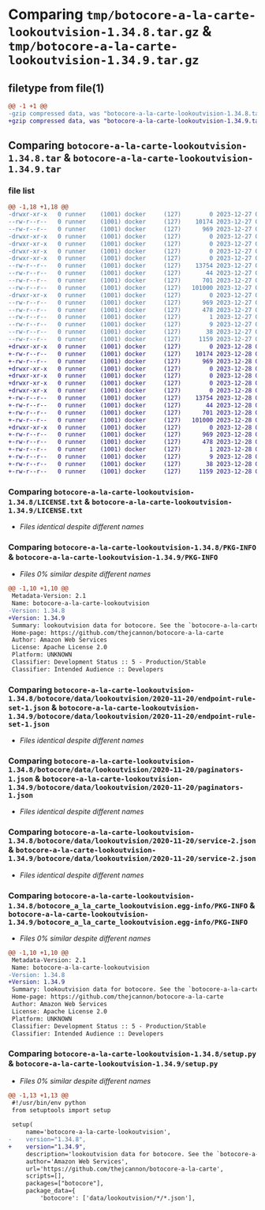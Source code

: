 # Comparing `tmp/botocore-a-la-carte-lookoutvision-1.34.8.tar.gz` & `tmp/botocore-a-la-carte-lookoutvision-1.34.9.tar.gz`

## filetype from file(1)

```diff
@@ -1 +1 @@
-gzip compressed data, was "botocore-a-la-carte-lookoutvision-1.34.8.tar", last modified: Wed Dec 27 01:06:54 2023, max compression
+gzip compressed data, was "botocore-a-la-carte-lookoutvision-1.34.9.tar", last modified: Thu Dec 28 01:06:56 2023, max compression
```

## Comparing `botocore-a-la-carte-lookoutvision-1.34.8.tar` & `botocore-a-la-carte-lookoutvision-1.34.9.tar`

### file list

```diff
@@ -1,18 +1,18 @@
-drwxr-xr-x   0 runner    (1001) docker     (127)        0 2023-12-27 01:06:54.951346 botocore-a-la-carte-lookoutvision-1.34.8/
--rw-r--r--   0 runner    (1001) docker     (127)    10174 2023-12-27 01:06:54.000000 botocore-a-la-carte-lookoutvision-1.34.8/LICENSE.txt
--rw-r--r--   0 runner    (1001) docker     (127)      969 2023-12-27 01:06:54.951346 botocore-a-la-carte-lookoutvision-1.34.8/PKG-INFO
-drwxr-xr-x   0 runner    (1001) docker     (127)        0 2023-12-27 01:06:54.951346 botocore-a-la-carte-lookoutvision-1.34.8/botocore/
-drwxr-xr-x   0 runner    (1001) docker     (127)        0 2023-12-27 01:06:54.951346 botocore-a-la-carte-lookoutvision-1.34.8/botocore/data/
-drwxr-xr-x   0 runner    (1001) docker     (127)        0 2023-12-27 01:06:54.951346 botocore-a-la-carte-lookoutvision-1.34.8/botocore/data/lookoutvision/
-drwxr-xr-x   0 runner    (1001) docker     (127)        0 2023-12-27 01:06:54.951346 botocore-a-la-carte-lookoutvision-1.34.8/botocore/data/lookoutvision/2020-11-20/
--rw-r--r--   0 runner    (1001) docker     (127)    13754 2023-12-27 01:06:29.000000 botocore-a-la-carte-lookoutvision-1.34.8/botocore/data/lookoutvision/2020-11-20/endpoint-rule-set-1.json
--rw-r--r--   0 runner    (1001) docker     (127)       44 2023-12-27 01:06:29.000000 botocore-a-la-carte-lookoutvision-1.34.8/botocore/data/lookoutvision/2020-11-20/examples-1.json
--rw-r--r--   0 runner    (1001) docker     (127)      701 2023-12-27 01:06:29.000000 botocore-a-la-carte-lookoutvision-1.34.8/botocore/data/lookoutvision/2020-11-20/paginators-1.json
--rw-r--r--   0 runner    (1001) docker     (127)   101000 2023-12-27 01:06:29.000000 botocore-a-la-carte-lookoutvision-1.34.8/botocore/data/lookoutvision/2020-11-20/service-2.json
-drwxr-xr-x   0 runner    (1001) docker     (127)        0 2023-12-27 01:06:54.951346 botocore-a-la-carte-lookoutvision-1.34.8/botocore_a_la_carte_lookoutvision.egg-info/
--rw-r--r--   0 runner    (1001) docker     (127)      969 2023-12-27 01:06:54.000000 botocore-a-la-carte-lookoutvision-1.34.8/botocore_a_la_carte_lookoutvision.egg-info/PKG-INFO
--rw-r--r--   0 runner    (1001) docker     (127)      478 2023-12-27 01:06:54.000000 botocore-a-la-carte-lookoutvision-1.34.8/botocore_a_la_carte_lookoutvision.egg-info/SOURCES.txt
--rw-r--r--   0 runner    (1001) docker     (127)        1 2023-12-27 01:06:54.000000 botocore-a-la-carte-lookoutvision-1.34.8/botocore_a_la_carte_lookoutvision.egg-info/dependency_links.txt
--rw-r--r--   0 runner    (1001) docker     (127)        9 2023-12-27 01:06:54.000000 botocore-a-la-carte-lookoutvision-1.34.8/botocore_a_la_carte_lookoutvision.egg-info/top_level.txt
--rw-r--r--   0 runner    (1001) docker     (127)       38 2023-12-27 01:06:54.951346 botocore-a-la-carte-lookoutvision-1.34.8/setup.cfg
--rw-r--r--   0 runner    (1001) docker     (127)     1159 2023-12-27 01:06:54.000000 botocore-a-la-carte-lookoutvision-1.34.8/setup.py
+drwxr-xr-x   0 runner    (1001) docker     (127)        0 2023-12-28 01:06:56.550396 botocore-a-la-carte-lookoutvision-1.34.9/
+-rw-r--r--   0 runner    (1001) docker     (127)    10174 2023-12-28 01:06:56.000000 botocore-a-la-carte-lookoutvision-1.34.9/LICENSE.txt
+-rw-r--r--   0 runner    (1001) docker     (127)      969 2023-12-28 01:06:56.550396 botocore-a-la-carte-lookoutvision-1.34.9/PKG-INFO
+drwxr-xr-x   0 runner    (1001) docker     (127)        0 2023-12-28 01:06:56.546396 botocore-a-la-carte-lookoutvision-1.34.9/botocore/
+drwxr-xr-x   0 runner    (1001) docker     (127)        0 2023-12-28 01:06:56.546396 botocore-a-la-carte-lookoutvision-1.34.9/botocore/data/
+drwxr-xr-x   0 runner    (1001) docker     (127)        0 2023-12-28 01:06:56.546396 botocore-a-la-carte-lookoutvision-1.34.9/botocore/data/lookoutvision/
+drwxr-xr-x   0 runner    (1001) docker     (127)        0 2023-12-28 01:06:56.546396 botocore-a-la-carte-lookoutvision-1.34.9/botocore/data/lookoutvision/2020-11-20/
+-rw-r--r--   0 runner    (1001) docker     (127)    13754 2023-12-28 01:06:26.000000 botocore-a-la-carte-lookoutvision-1.34.9/botocore/data/lookoutvision/2020-11-20/endpoint-rule-set-1.json
+-rw-r--r--   0 runner    (1001) docker     (127)       44 2023-12-28 01:06:26.000000 botocore-a-la-carte-lookoutvision-1.34.9/botocore/data/lookoutvision/2020-11-20/examples-1.json
+-rw-r--r--   0 runner    (1001) docker     (127)      701 2023-12-28 01:06:26.000000 botocore-a-la-carte-lookoutvision-1.34.9/botocore/data/lookoutvision/2020-11-20/paginators-1.json
+-rw-r--r--   0 runner    (1001) docker     (127)   101000 2023-12-28 01:06:26.000000 botocore-a-la-carte-lookoutvision-1.34.9/botocore/data/lookoutvision/2020-11-20/service-2.json
+drwxr-xr-x   0 runner    (1001) docker     (127)        0 2023-12-28 01:06:56.550396 botocore-a-la-carte-lookoutvision-1.34.9/botocore_a_la_carte_lookoutvision.egg-info/
+-rw-r--r--   0 runner    (1001) docker     (127)      969 2023-12-28 01:06:56.000000 botocore-a-la-carte-lookoutvision-1.34.9/botocore_a_la_carte_lookoutvision.egg-info/PKG-INFO
+-rw-r--r--   0 runner    (1001) docker     (127)      478 2023-12-28 01:06:56.000000 botocore-a-la-carte-lookoutvision-1.34.9/botocore_a_la_carte_lookoutvision.egg-info/SOURCES.txt
+-rw-r--r--   0 runner    (1001) docker     (127)        1 2023-12-28 01:06:56.000000 botocore-a-la-carte-lookoutvision-1.34.9/botocore_a_la_carte_lookoutvision.egg-info/dependency_links.txt
+-rw-r--r--   0 runner    (1001) docker     (127)        9 2023-12-28 01:06:56.000000 botocore-a-la-carte-lookoutvision-1.34.9/botocore_a_la_carte_lookoutvision.egg-info/top_level.txt
+-rw-r--r--   0 runner    (1001) docker     (127)       38 2023-12-28 01:06:56.550396 botocore-a-la-carte-lookoutvision-1.34.9/setup.cfg
+-rw-r--r--   0 runner    (1001) docker     (127)     1159 2023-12-28 01:06:56.000000 botocore-a-la-carte-lookoutvision-1.34.9/setup.py
```

### Comparing `botocore-a-la-carte-lookoutvision-1.34.8/LICENSE.txt` & `botocore-a-la-carte-lookoutvision-1.34.9/LICENSE.txt`

 * *Files identical despite different names*

### Comparing `botocore-a-la-carte-lookoutvision-1.34.8/PKG-INFO` & `botocore-a-la-carte-lookoutvision-1.34.9/PKG-INFO`

 * *Files 0% similar despite different names*

```diff
@@ -1,10 +1,10 @@
 Metadata-Version: 2.1
 Name: botocore-a-la-carte-lookoutvision
-Version: 1.34.8
+Version: 1.34.9
 Summary: lookoutvision data for botocore. See the `botocore-a-la-carte` package for more info.
 Home-page: https://github.com/thejcannon/botocore-a-la-carte
 Author: Amazon Web Services
 License: Apache License 2.0
 Platform: UNKNOWN
 Classifier: Development Status :: 5 - Production/Stable
 Classifier: Intended Audience :: Developers
```

### Comparing `botocore-a-la-carte-lookoutvision-1.34.8/botocore/data/lookoutvision/2020-11-20/endpoint-rule-set-1.json` & `botocore-a-la-carte-lookoutvision-1.34.9/botocore/data/lookoutvision/2020-11-20/endpoint-rule-set-1.json`

 * *Files identical despite different names*

### Comparing `botocore-a-la-carte-lookoutvision-1.34.8/botocore/data/lookoutvision/2020-11-20/paginators-1.json` & `botocore-a-la-carte-lookoutvision-1.34.9/botocore/data/lookoutvision/2020-11-20/paginators-1.json`

 * *Files identical despite different names*

### Comparing `botocore-a-la-carte-lookoutvision-1.34.8/botocore/data/lookoutvision/2020-11-20/service-2.json` & `botocore-a-la-carte-lookoutvision-1.34.9/botocore/data/lookoutvision/2020-11-20/service-2.json`

 * *Files identical despite different names*

### Comparing `botocore-a-la-carte-lookoutvision-1.34.8/botocore_a_la_carte_lookoutvision.egg-info/PKG-INFO` & `botocore-a-la-carte-lookoutvision-1.34.9/botocore_a_la_carte_lookoutvision.egg-info/PKG-INFO`

 * *Files 0% similar despite different names*

```diff
@@ -1,10 +1,10 @@
 Metadata-Version: 2.1
 Name: botocore-a-la-carte-lookoutvision
-Version: 1.34.8
+Version: 1.34.9
 Summary: lookoutvision data for botocore. See the `botocore-a-la-carte` package for more info.
 Home-page: https://github.com/thejcannon/botocore-a-la-carte
 Author: Amazon Web Services
 License: Apache License 2.0
 Platform: UNKNOWN
 Classifier: Development Status :: 5 - Production/Stable
 Classifier: Intended Audience :: Developers
```

### Comparing `botocore-a-la-carte-lookoutvision-1.34.8/setup.py` & `botocore-a-la-carte-lookoutvision-1.34.9/setup.py`

 * *Files 0% similar despite different names*

```diff
@@ -1,13 +1,13 @@
 #!/usr/bin/env python
 from setuptools import setup
 
 setup(
     name='botocore-a-la-carte-lookoutvision',
-    version="1.34.8",
+    version="1.34.9",
     description='lookoutvision data for botocore. See the `botocore-a-la-carte` package for more info.',
     author='Amazon Web Services',
     url='https://github.com/thejcannon/botocore-a-la-carte',
     scripts=[],
     packages=["botocore"],
     package_data={
         'botocore': ['data/lookoutvision/*/*.json'],
```

